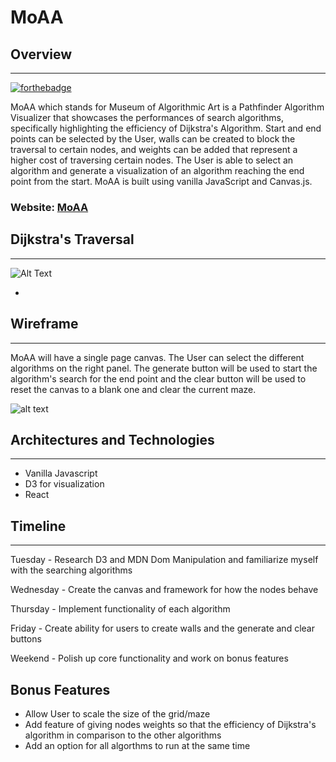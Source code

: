# MoAA

## Overview
-----------
[![forthebadge](https://forthebadge.com/images/badges/made-with-javascript.svg)](https://forthebadge.com)

MoAA which stands for Museum of Algorithmic Art is a Pathfinder Algorithm Visualizer that showcases the performances of search algorithms, specifically highlighting the efficiency of Dijkstra's Algorithm. Start and end points can be selected by the User, walls can be created to block the traversal to certain nodes, and weights can be added that represent a higher cost of traversing certain nodes. The User is able to select an algorithm and generate a visualization of an algorithm reaching the end point from the start. MoAA is built using vanilla JavaScript and Canvas.js.

### Website: [MoAA](https://kevinktom.github.io/MoAA/)

## Dijkstra's Traversal
----------------------

![Alt Text](https://media.giphy.com/media/fAhOFk3AKL0nC3RaCa/giphy.gif)


* 

## Wireframe
------------
MoAA will have a single page canvas. The User can select the different algorithms on the right panel. The generate button will be used to start the algorithm's search for the end point and the clear button will be used to reset the canvas to a blank one and clear the current maze. 

![alt text](https://github.com/kevinktom/MoAA/blob/master/wireframe.png)

## Architectures and Technologies
---------------------------------
* Vanilla Javascript
* D3 for visualization
* React

## Timeline
-----------
Tuesday - Research D3 and MDN Dom Manipulation and familiarize myself with the searching algorithms

Wednesday - Create the canvas and framework for how the nodes behave

Thursday - Implement functionality of each algorithm

Friday - Create ability for users to create walls and the generate and clear buttons

Weekend - Polish up core functionality and work on bonus features

## Bonus Features
* Allow User to scale the size of the grid/maze
* Add feature of giving nodes weights so that the efficiency of Dijkstra's algorithm in comparison to the other algorithms
* Add an option for all algorthms to run at the same time

